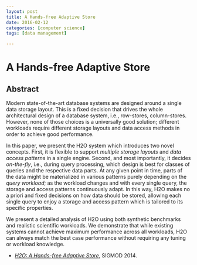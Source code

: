 ```yaml
---
layout: post
title: A Hands-free Adaptive Store 
date: 2016-02-12
categories: [computer science]
tags: [data management]

---
```


# A Hands-free Adaptive Store

## Abstract

Modern state-of-the-art database systems are designed around a single data storage layout. This is a fixed decision that drives the whole architectural design of a database system, i.e., row-stores, column-stores. However, none of those choices is a universally good solution; different workloads require different storage layouts and data access methods in order to achieve good performance.

In this paper, we present the H2O system which introduces two novel concepts. First, it is flexible to support *multiple storage layouts* and *data access patterns* in a single engine. Second, and most importantly, it decides *on-the-fly*, i.e., during query processing, which design is best for classes of queries and the respective data parts. At any given point in time, parts of the data might be materialized in various patterns purely depending on the *query workload*; as the workload changes and with every single query, the storage and access patterns continuously adapt. In this way, H2O makes no a priori and fixed decisions on how data should be stored, allowing each single query to enjoy a storage and access pattern which is tailored to its specific properties.

We present a detailed analysis of H2O using both synthetic benchmarks and realistic scientific workloads. We demonstrate that while existing systems cannot achieve maximum performance across all workloads, H2O can always match the best case performance without requiring any tuning or workload knowledge.


* [*H2O: A Hands-free Adaptive Store*](http://sungsoo.github.com/papers/h2o.pdf), SIGMOD 2014. 